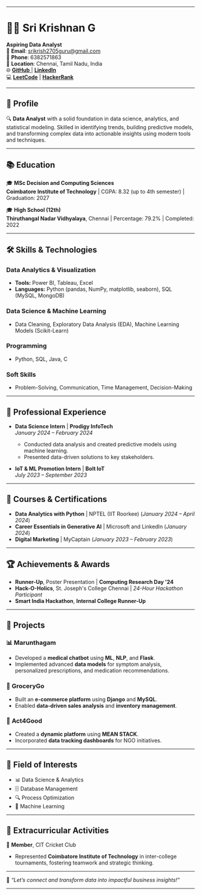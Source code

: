 
---

# 👨‍💻 Sri Krishnan G  
**Aspiring Data Analyst**  
📧 **Email**: [srikrish2705guru@gmail.com](mailto:srikrish2705guru@gmail.com)  
📱 **Phone**: 6382571863  
📍 **Location**: Chennai, Tamil Nadu, India  
🌐  [**GitHub** ](https://github.com/Sri-Krishnan007) | [**LinkedIn** ](https://www.linkedin.com/in/sri-krishnan-g-a9b1b1273/)  
💻  [**LeetCode**](https://leetcode.com/u/sri-krishnan007/) |  [**HackerRank**](https://www.hackerrank.com/profile/srikrish2705guru)  

---

## 🎯 **Profile**  
🔍 **Data Analyst** with a solid foundation in data science, analytics, and statistical modeling. Skilled in identifying trends, building predictive models, and transforming complex data into actionable insights using modern tools and techniques.  

---

## 📚 **Education**  
🎓 **MSc Decision and Computing Sciences**  
**Coimbatore Institute of Technology** | CGPA: 8.32 (up to 4th semester) | Graduation: 2027  

🎓 **High School (12th)**  
**Thiruthangal Nadar Vidhyalaya**, Chennai | Percentage: 79.2% | Completed: 2022  

---

## 🛠️ **Skills & Technologies**  

### **Data Analytics & Visualization**  
- **Tools:** Power BI, Tableau, Excel  
- **Languages:** Python (pandas, NumPy, matplotlib, seaborn), SQL (MySQL, MongoDB)  

### **Data Science & Machine Learning**  
- Data Cleaning, Exploratory Data Analysis (EDA), Machine Learning Models (Scikit-Learn)  

### **Programming**  
- Python, SQL, Java, C  

### **Soft Skills**  
- Problem-Solving, Communication, Time Management, Decision-Making  

---

## 📌 **Professional Experience**  

- **Data Science Intern** | **Prodigy InfoTech**  
  *January 2024 – February 2024*  
  - Conducted data analysis and created predictive models using machine learning.  
  - Presented data-driven solutions to key stakeholders.  

- **IoT & ML Promotion Intern** | **Bolt IoT**  
  *July 2023 – September 2023*  

---

## 📜 **Courses & Certifications**  

- **Data Analytics with Python** | NPTEL (IIT Roorkee) (*January 2024 – April 2024*)  
- **Career Essentials in Generative AI** | Microsoft and LinkedIn (*January 2024*)  
- **Digital Marketing** | MyCaptain (*January 2023 – February 2023*)  

---

## 🏆 **Achievements & Awards**  

- **Runner-Up**, Poster Presentation | **Computing Research Day '24**  
- **Hack-O-Holics**, St. Joseph's College Chennai | *24-Hour Hackathon Participant*  
- **Smart India Hackathon**, **Internal College Runner-Up**  

---

## 🔨 **Projects**  

### 📊 **Marunthagam**  
- Developed a **medical chatbot** using **ML**, **NLP**, and **Flask**.  
- Implemented advanced **data models** for symptom analysis, personalized prescriptions, and medication recommendations.  

### 🛒 **GroceryGo**  
- Built an **e-commerce platform** using **Django** and **MySQL**.  
- Enabled **data-driven sales analysis** and **inventory management**.  

### 💙 **Act4Good**  
- Created a **dynamic platform** using **MEAN STACK**.  
- Incorporated **data tracking dashboards** for NGO initiatives.  

---

## 🌟 **Field of Interests**  

- 📊 Data Science & Analytics  
- 🗄️ Database Management  
- 🔍 Process Optimization  
- 🧠 Machine Learning  

---

## 🎯 **Extracurricular Activities**  

🏏 **Member**, CIT Cricket Club  
- Represented **Coimbatore Institute of Technology** in inter-college tournaments, fostering teamwork and strategic thinking.  

---

🌟 *“Let’s connect and transform data into impactful business insights!”*  

---
